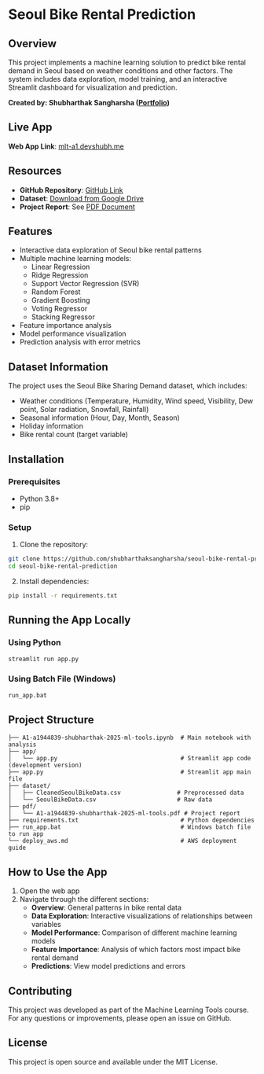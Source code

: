 # Seoul Bike Rental Prediction

## Overview
This project implements a machine learning solution to predict bike rental demand in Seoul based on weather conditions and other factors. The system includes data exploration, model training, and an interactive Streamlit dashboard for visualization and prediction.

**Created by: Shubharthak Sangharsha ([Portfolio](https://devshubh.me))**

## Live App
**Web App Link**: [mlt-a1.devshubh.me](https://mlt-a1.devshubh.me)

## Resources
- **GitHub Repository**: [GitHub Link](https://github.com/shubharthaksangharsha/trimester2/tree/main/ml-tools/assingment1)
- **Dataset**: [Download from Google Drive](https://drive.google.com/drive/folders/1BYIg4eemQuazgVgMVr28WKtpcriYZ-DW?usp=drive_link)
- **Project Report**: See [PDF Document](pdf/A1-a1944839-shubharthak-2025-ml-tools.pdf)

## Features
- Interactive data exploration of Seoul bike rental patterns
- Multiple machine learning models:
  - Linear Regression
  - Ridge Regression
  - Support Vector Regression (SVR)
  - Random Forest
  - Gradient Boosting
  - Voting Regressor
  - Stacking Regressor
- Feature importance analysis
- Model performance visualization
- Prediction analysis with error metrics

## Dataset Information
The project uses the Seoul Bike Sharing Demand dataset, which includes:
- Weather conditions (Temperature, Humidity, Wind speed, Visibility, Dew point, Solar radiation, Snowfall, Rainfall)
- Seasonal information (Hour, Day, Month, Season)
- Holiday information
- Bike rental count (target variable)

## Installation

### Prerequisites
- Python 3.8+
- pip

### Setup
1. Clone the repository:
```bash
git clone https://github.com/shubharthaksangharsha/seoul-bike-rental-prediction.git
cd seoul-bike-rental-prediction
```

2. Install dependencies:
```bash
pip install -r requirements.txt
```

## Running the App Locally

### Using Python
```bash
streamlit run app.py
```

### Using Batch File (Windows)
```bash
run_app.bat
```

## Project Structure
```
├── A1-a1944839-shubharthak-2025-ml-tools.ipynb  # Main notebook with analysis
├── app/
│   └── app.py                                   # Streamlit app code (development version)
├── app.py                                       # Streamlit app main file
├── dataset/
│   ├── CleanedSeoulBikeData.csv                # Preprocessed data
│   └── SeoulBikeData.csv                       # Raw data
├── pdf/
│   └── A1-a1944839-shubharthak-2025-ml-tools.pdf # Project report
├── requirements.txt                             # Python dependencies
├── run_app.bat                                  # Windows batch file to run app
└── deploy_aws.md                                # AWS deployment guide
```

## How to Use the App
1. Open the web app
2. Navigate through the different sections:
   - **Overview**: General patterns in bike rental data
   - **Data Exploration**: Interactive visualizations of relationships between variables
   - **Model Performance**: Comparison of different machine learning models
   - **Feature Importance**: Analysis of which factors most impact bike rental demand
   - **Predictions**: View model predictions and errors

## Contributing
This project was developed as part of the Machine Learning Tools course. For any questions or improvements, please open an issue on GitHub.

## License
This project is open source and available under the MIT License. 
